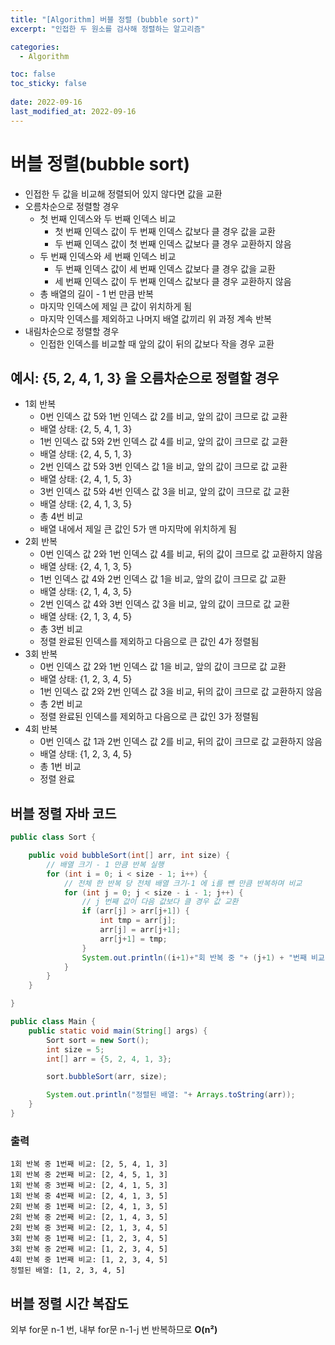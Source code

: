 ```yaml
---
title: "[Algorithm] 버블 정렬 (bubble sort)"
excerpt: "인접한 두 원소를 검사해 정렬하는 알고리즘"

categories:
  - Algorithm

toc: false
toc_sticky: false
 
date: 2022-09-16
last_modified_at: 2022-09-16
---
```


# 버블 정렬(bubble sort)

- 인접한 두 값을 비교해 정렬되어 있지 않다면 값을 교환  
- 오름차순으로 정렬할 경우  
    - 첫 번째 인덱스와 두 번째 인덱스 비교  
        - 첫 번째 인덱스 값이 두 번째 인덱스 값보다 클 경우 값을 교환  
        - 두 번째 인덱스 값이 첫 번째 인덱스 값보다 클 경우 교환하지 않음  
    - 두 번째 인덱스와 세 번째 인덱스 비교  
        - 두 번째 인덱스 값이 세 번째 인덱스 값보다 클 경우 값을 교환  
        - 세 번째 인덱스 값이 두 번째 인덱스 값보다 클 경우 교환하지 않음  
    - 총 배열의 길이 - 1 번 만큼 반복  
    - 마지막 인덱스에 제일 큰 값이 위치하게 됨  
    - 마지막 인덱스를 제외하고 나머지 배열 값끼리 위 과정 계속 반복  
- 내림차순으로 정렬할 경우  
    - 인접한 인덱스를 비교할 때 앞의 값이 뒤의 값보다 작을 경우 교환  

## 예시: {5, 2, 4, 1, 3} 을 오름차순으로 정렬할 경우

- 1회 반복  
    - 0번 인덱스 값 5와 1번 인덱스 값 2를 비교, 앞의 값이 크므로 값 교환  
    - 배열 상태: {2, 5, 4, 1, 3}  
    - 1번 인덱스 값 5와 2번 인덱스 값 4를 비교, 앞의 값이 크므로 값 교환  
    - 배열 상태: {2, 4, 5, 1, 3}  
    - 2번 인덱스 값 5와 3번 인덱스 값 1을 비교, 앞의 값이 크므로 값 교환  
    - 배열 상태: {2, 4, 1, 5, 3}  
    - 3번 인덱스 값 5와 4번 인덱스 값 3을 비교, 앞의 값이 크므로 값 교환  
    - 배열 상태: {2, 4, 1, 3, 5}  
    - 총 4번 비교  
    - 배열 내에서 제일 큰 값인 5가 맨 마지막에 위치하게 됨  
- 2회 반복  
    - 0번 인덱스 값 2와 1번 인덱스 값 4를 비교, 뒤의 값이 크므로 값 교환하지 않음  
    - 배열 상태: {2, 4, 1, 3, 5}  
    - 1번 인덱스 값 4와 2번 인덱스 값 1을 비교, 앞의 값이 크므로 값 교환  
    - 배열 상태: {2, 1, 4, 3, 5}  
    - 2번 인덱스 값 4와 3번 인덱스 값 3을 비교, 앞의 값이 크므로 값 교환  
    - 배열 상태: {2, 1, 3, 4, 5}  
    - 총 3번 비교  
    - 정렬 완료된 인덱스를 제외하고 다음으로 큰 값인 4가 정렬됨  
- 3회 반복  
    - 0번 인덱스 값 2와 1번 인덱스 값 1을 비교, 앞의 값이 크므로 값 교환  
    - 배열 상태: {1, 2, 3, 4, 5}  
    - 1번 인덱스 값 2와 2번 인덱스 값 3을 비교, 뒤의 값이 크므로 값 교환하지 않음  
    - 총 2번 비교  
    - 정렬 완료된 인덱스를 제외하고 다음으로 큰 값인 3가 정렬됨  
- 4회 반복  
    - 0번 인덱스 값 1과 2번 인덱스 값 2를 비교, 뒤의 값이 크므로 값 교환하지 않음  
    - 배열 상태: {1, 2, 3, 4, 5}  
    - 총 1번 비교  
    - 정렬 완료  

## 버블 정렬 자바 코드

```java
public class Sort {

    public void bubbleSort(int[] arr, int size) {
        // 배열 크기 - 1 만큼 반복 실행
        for (int i = 0; i < size - 1; i++) {
            // 전체 한 반복 당 전체 배열 크기-1 에 i를 뺀 만큼 반복하며 비교
            for (int j = 0; j < size - i - 1; j++) {
                // j 번째 값이 다음 값보다 클 경우 값 교환
                if (arr[j] > arr[j+1]) {
                    int tmp = arr[j];
                    arr[j] = arr[j+1];
                    arr[j+1] = tmp;
                }
                System.out.println((i+1)+"회 반복 중 "+ (j+1) + "번째 비교: " + Arrays.toString(arr));
            }
        }
    }

}

public class Main {
    public static void main(String[] args) {
        Sort sort = new Sort();
        int size = 5;
        int[] arr = {5, 2, 4, 1, 3};

        sort.bubbleSort(arr, size);

        System.out.println("정렬된 배열: "+ Arrays.toString(arr));
    }
}
```

### 출력

```
1회 반복 중 1번째 비교: [2, 5, 4, 1, 3]
1회 반복 중 2번째 비교: [2, 4, 5, 1, 3]
1회 반복 중 3번째 비교: [2, 4, 1, 5, 3]
1회 반복 중 4번째 비교: [2, 4, 1, 3, 5]
2회 반복 중 1번째 비교: [2, 4, 1, 3, 5]
2회 반복 중 2번째 비교: [2, 1, 4, 3, 5]
2회 반복 중 3번째 비교: [2, 1, 3, 4, 5]
3회 반복 중 1번째 비교: [1, 2, 3, 4, 5]
3회 반복 중 2번째 비교: [1, 2, 3, 4, 5]
4회 반복 중 1번째 비교: [1, 2, 3, 4, 5]
정렬된 배열: [1, 2, 3, 4, 5]
```

## 버블 정렬 시간 복잡도

외부 for문 n-1 번, 내부 for문 n-1-j 번 반복하므로 **O(n²)**  